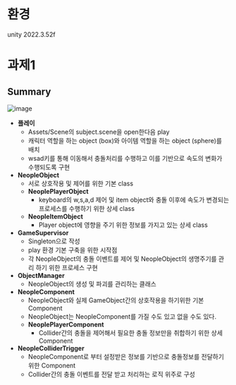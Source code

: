 환경
=
unity 2022.3.52f

과제1
=
Summary
-
![image](https://github.com/user-attachments/assets/e79c5088-bffa-47e2-a670-fe4b932d38d7)
- **플레이**
  - Assets/Scene의 subject.scene을 open한다음 play
  - 캐릭터 역할을 하는 object (box)와 아이템 역할을 하는 object (sphere)를 배치
  - wsad키를 통해 이동해서 충돌처리를 수행하고 이를 기반으로 속도의 변화가 수행되도록 구현
- **NeopleObject**
  - 서로 상호작용 및 제어를 위한 기본 class
  - **NeoplePlayerObject**
    - keyboard의 w,s,a,d 제어 및 item object와 충돌 이후에 속도가 변경되는 프로세스를 수행하기 위한 상세 class
  - **NeopleItemObject**
    - Player object에 영향을 주기 위한 정보를 가지고 있는 상세 class
- **GameSupervisor**
  - Singleton으로 작성
  - play 환경 기본 구축을 위한 시작점
  - 각 NeopleObject의 충돌 이벤트를 제어 및 NeopleObject의 생명주기를 관리 하기 위한 프로세스 구현
- **ObjectManager**
  - NeopleObject의 생성 및 파괴를 관리하는 클래스
- **NeopleComponent**
  - NeopleObject와 실제 GameObject간의 상호작용을 하기위한 기본 Component
  - NeopleObject는 NeopleComponent를 가질 수도 있고 없을 수도 있다.
  - **NeoplePlayerComponent**
    - Collider간의 충돌을 제어해서 필요한 충돌 정보만을 취합하기 위한 상세 Component
- **NeopleColliderTrigger**
  - NeopleComponent로 부터 설정받은 정보를 기반으로 충돌정보를 전달하기 위한 Component
  - Collider간의 충돌 이벤트를 전달 받고 처리하는 로직 위주로 구성
